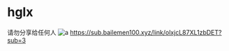 # hglx
请勿分享给任何人
![a](https://img.maocdn.cn/img/2021/03/29/1.png)
https://sub.bailemen100.xyz/link/olxjcL87XL1zbDET?sub=3
